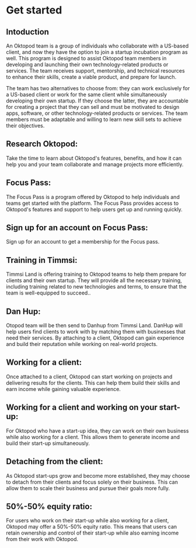 # Get started 

## Intoduction 
An Oktopod team is a group of individuals who collaborate with a US-based client, and now they have the option to join a startup incubation program as well. This program is designed to assist Oktopod team members in developing and launching their own technology-related products or services. The team receives support, mentorship, and technical resources to enhance their skills, create a viable product, and prepare for launch.

The team has two alternatives to choose from: they can work exclusively for a US-based client or work for the same client while simultaneously developing their own startup. If they choose the latter, they are accountable for creating a project that they can sell and must be motivated to design apps, software, or other technology-related products or services. The team members must be adaptable and willing to learn new skill sets to achieve their objectives.

## Research Oktopod: 
Take the time to learn about Oktopod's features, benefits, and how it can help you and your team collaborate and manage projects more efficiently.

## Focus Pass: 
The Focus Pass is a program offered by Oktopod to help individuals and teams get started with the platform. The Focus Pass provides access to Oktopod's features and support to help users get up and running quickly.

## Sign up for an account on Focus Pass: 
Sign up for an account to get a membership for the Focus pass.

## Training in Timmsi: 
Timmsi Land is offering training to Oktopod teams to help them prepare for clients and their own startup. They will provide all the necessary training, including training related to new technologies and terms, to ensure that the team is well-equipped to succeed..

## Dan Hup: 
Otopod team will be then send to Danhup from Timmsi Land. DanHup will help users find clients to work with by matching them with businesses that need their services. By attaching to a client, Oktopod can gain experience and build their reputation while working on real-world projects.

## Working for a client: 
Once attached to a client, Oktopod can start working on projects and delivering results for the clients. This can help them build their skills and earn income while gaining valuable experience.

## Working for a client and working on your start-up: 
For Oktopod who have a start-up idea, they can work on their own business while also working for a client. This allows them to generate income and build their start-up simultaneously.

## Detaching from the client: 
As Oktopod start-ups grow and become more established, they may choose to detach from their clients and focus solely on their business. This can allow them to scale their business and pursue their goals more fully.

## 50%-50% equity ratio: 
For users who work on their start-up while also working for a client, Oktopod may offer a 50%-50% equity ratio. This means that users can retain ownership and control of their start-up while also earning income from their work with Oktopod.

